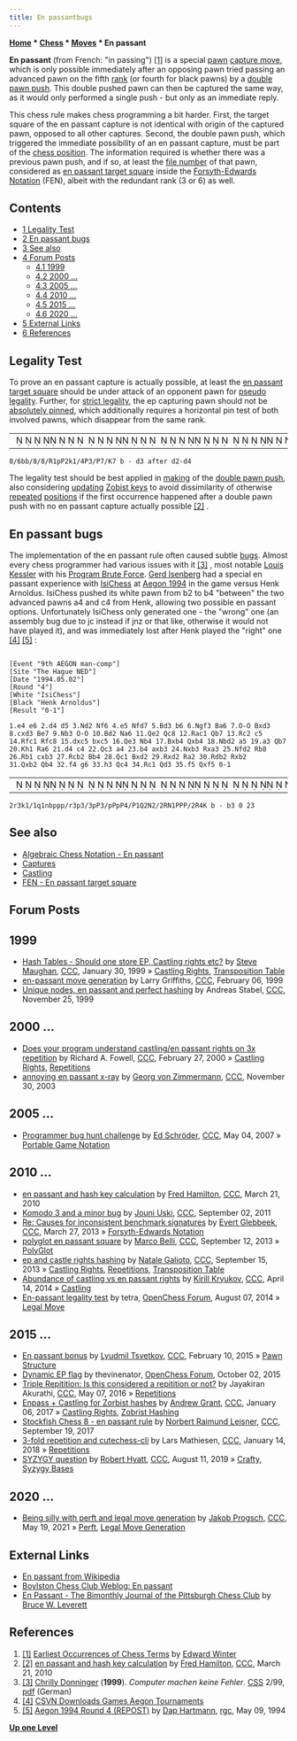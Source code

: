 ```yaml
---
title: En passantbugs
---
```

**[Home](Home "Home") * [Chess](Chess "Chess") * [Moves](Moves "Moves") * En passant**

**En passant** (from French: "in passing") <a id="cite-note-1" href="#cite-ref-1">[1]</a> is a special [pawn](Pawn "Pawn") [capture move](Captures "Captures"), which is only possible immediately after an opposing pawn tried passing an advanced pawn on the fifth [rank](Ranks "Ranks") (or fourth for black pawns) by a [double pawn push](Pawn_Push#DoublePush "Pawn Push"). This double pushed pawn can then be captured the same way, as it would only performed a single push - but only as an immediate reply.

This chess rule makes chess programming a bit harder. First, the target square of the en passant capture is not identical with origin of the captured pawn, opposed to all other captures. Second, the double pawn push, which triggered the immediate possibility of an en passant capture, must be part of the [chess position](Chess_Position "Chess Position"). The information required is whether there was a previous pawn push, and if so, at least the [file number](Files "Files") of that pawn, considered as [en passant target square](Forsyth-Edwards_Notation#Enpassanttargetsquare "Forsyth-Edwards Notation") inside the [Forsyth-Edwards Notation](Forsyth-Edwards_Notation "Forsyth-Edwards Notation") (FEN), albeit with the redundant rank (3 or 6) as well.

## Contents

- [1 Legality Test](#legality-test)
- [2 En passant bugs](#en-passant-bugs)
- [3 See also](#see-also)
- [4 Forum Posts](#forum-posts)
  - [4.1 1999](#1999)
  - [4.2 2000 ...](#2000-...)
  - [4.3 2005 ...](#2005-...)
  - [4.4 2010 ...](#2010-...)
  - [4.5 2015 ...](#2015-...)
  - [4.6 2020 ...](#2020-...)
- [5 External Links](#external-links)
- [6 References](#references)

## Legality Test

To prove an en passant capture is actually possible, at least the [en passant target square](Forsyth-Edwards_Notation#Enpassanttargetsquare "Forsyth-Edwards Notation") should be under attack of an opponent pawn for [pseudo legality](Pseudo-Legal_Move "Pseudo-Legal Move"). Further, for [strict legality](Legal_Move "Legal Move"), the ep capturing pawn should not be [absolutely pinned](Pin#AbsolutePin "Pin"), which additionally requires a horizontal pin test of both involved pawns, which disappear from the same rank.

|  |
| --- |
|                                                                                                      ♝♝                ♖ ♟♙  ♚     ♙   ♙       ♔        |

```
8/6bb/8/8/R1pP2k1/4P3/P7/K7 b - d3 after d2-d4

```

The legality test should be best applied in [making](Make_Move "Make Move") of the [double pawn push](Pawn_Push#DoublePush "Pawn Push"), also considering [updating](Incremental_Updates "Incremental Updates") [Zobist keys](Zobrist_Hashing "Zobrist Hashing") to avoid dissimilarity of otherwise [repeated](Repetitions "Repetitions") [positions](Chess_Position "Chess Position") if the first occurrence happened after a double pawn push with no en passant capture actually possible <a id="cite-note-2" href="#cite-ref-2">[2]</a> .

## En passant bugs

The implementation of the en passant rule often caused subtle [bugs](Engine_Testing#bugs "Engine Testing"). Almost every chess programmer had various issues with it <a id="cite-note-3" href="#cite-ref-3">[3]</a> , most notable [Louis Kessler](Louis_Kessler "Louis Kessler") with his [Program Brute Force](</Brute_Force_(Program)> "Brute Force (Program)"). [Gerd Isenberg](Gerd_Isenberg "Gerd Isenberg") had a special en passant experience with [IsiChess](IsiChess "IsiChess") at [Aegon 1994](Aegon_1994 "Aegon 1994") in the game versus Henk Arnoldus. IsiChess pushed its white pawn from b2 to b4 "between" the two advanced pawns a4 and c4 from Henk, allowing two possible en passant options. Unfortunately IsiChess only generated one - the "wrong" one (an assembly bug due to jc instead if jnz or that like, otherwise it would not have played it), and was immediately lost after Henk played the "right" one <a id="cite-note-4" href="#cite-ref-4">[4]</a> <a id="cite-note-5" href="#cite-ref-5">[5]</a> :

```

[Event "9th AEGON man-comp"]
[Site "The Hague NED"]
[Date "1994.05.02"]
[Round "4"]
[White "IsiChess"]
[Black "Henk Arnoldus"]
[Result "0-1"]

1.e4 e6 2.d4 d5 3.Nd2 Nf6 4.e5 Nfd7 5.Bd3 b6 6.Ngf3 Ba6 7.O-O Bxd3
8.cxd3 Be7 9.Nb3 O-O 10.Bd2 Na6 11.Qe2 Qc8 12.Rac1 Qb7 13.Rc2 c5
14.Rfc1 Rfc8 15.dxc5 bxc5 16.Qe3 Nb4 17.Bxb4 Qxb4 18.Nbd2 a5 19.a3 Qb7
20.Kh1 Ra6 21.d4 c4 22.Qc3 a4 23.b4 axb3 24.Nxb3 Rxa3 25.Nfd2 Rb8
26.Rb1 cxb3 27.Rcb2 Bb4 28.Qc1 Bxd2 29.Rxd2 Ra2 30.Rdb2 Rxb2
31.Qxb2 Qb4 32.f4 g6 33.h3 Qc4 34.Rc1 Qd3 35.f5 Qxf5 0-1

```

|  |
| --- |
|                                                                         ♜   ♚  ♛ ♞♝♟♟♟♜   ♟      ♟♙   ♟♙♟♙    ♙ ♕  ♘    ♖♘ ♙♙♙  ♖    ♔ |

```
2r3k1/1q1nbppp/r3p3/3pP3/pPpP4/P1Q2N2/2RN1PPP/2R4K b - b3 0 23

```

## See also

- [Algebraic Chess Notation - En passant](Algebraic_Chess_Notation#Enpassant "Algebraic Chess Notation")
- [Captures](Captures "Captures")
- [Castling](Castling "Castling")
- [FEN - En passant target square](Forsyth-Edwards_Notation#Enpassanttargetsquare "Forsyth-Edwards Notation")

## Forum Posts

## 1999

- [Hash Tables - Should one store EP, Castling rights etc?](https://www.stmintz.com/ccc/index.php?id=41612) by [Steve Maughan](Steve_Maughan "Steve Maughan"), [CCC](CCC "CCC"), January 30, 1999 » [Castling Rights](Castling_Rights "Castling Rights"), [Transposition Table](Transposition_Table "Transposition Table")
- [en-passant move generation](https://www.stmintz.com/ccc/index.php?id=42421) by Larry Griffiths, [CCC](CCC "CCC"), February 06, 1999
- [Unique nodes, en passant and perfect hashing](https://www.stmintz.com/ccc/index.php?id=79362) by Andreas Stabel, [CCC](CCC "CCC"), November 25, 1999

## 2000 ...

- [Does your program understand castling/en passant rights on 3x repetition](https://www.stmintz.com/ccc/index.php?id=99216) by Richard A. Fowell, [CCC](CCC "CCC"), February 27, 2000 » [Castling Rights](Castling_Rights "Castling Rights"), [Repetitions](Repetitions "Repetitions")
- [annoying en passant x-ray](https://www.stmintz.com/ccc/index.php?id=332375) by [Georg von Zimmermann](Georg_von_Zimmermann "Georg von Zimmermann"), [CCC](CCC "CCC"), November 30, 2003

## 2005 ...

- [Programmer bug hunt challenge](http://www.talkchess.com/forum/viewtopic.php?t=13557) by [Ed Schröder](Ed_Schroder "Ed Schroder"), [CCC](CCC "CCC"), May 04, 2007 » [Portable Game Notation](Portable_Game_Notation "Portable Game Notation")

## 2010 ...

- [en passant and hash key calculation](http://www.talkchess.com/forum/viewtopic.php?t=33397) by [Fred Hamilton](index.php?title=Fred_Hamilton&action=edit&redlink=1 "Fred Hamilton (page does not exist)"), [CCC](CCC "CCC"), March 21, 2010
- [Komodo 3 and a minor bug](http://www.talkchess.com/forum/viewtopic.php?t=40248) by [Jouni Uski](Jouni_Uski "Jouni Uski"), [CCC](CCC "CCC"), September 02, 2011
- [Re: Causes for inconsistent benchmark signatures](http://www.talkchess.com/forum/viewtopic.php?t=47622&start=6) by [Evert Glebbeek](Evert_Glebbeek "Evert Glebbeek"), [CCC](CCC "CCC"), March 27, 2013 » [Forsyth-Edwards Notation](Forsyth-Edwards_Notation "Forsyth-Edwards Notation")
- [polyglot en passant square](http://www.talkchess.com/forum/viewtopic.php?t=49316) by [Marco Belli](Marco_Belli "Marco Belli"), [CCC](CCC "CCC"), September 12, 2013 » [PolyGlot](PolyGlot "PolyGlot")
- [ep and castle rights hashing](http://www.talkchess.com/forum/viewtopic.php?t=49362) by [Natale Galioto](index.php?title=Natale_Galioto&action=edit&redlink=1 "Natale Galioto (page does not exist)"), [CCC](CCC "CCC"), September 15, 2013 » [Castling Rights](Castling_Rights "Castling Rights"), [Repetitions](Repetitions "Repetitions"), [Transposition Table](Transposition_Table "Transposition Table")
- [Abundance of castling vs en passant rights](http://www.talkchess.com/forum/viewtopic.php?t=51988) by [Kirill Kryukov](Kirill_Kryukov "Kirill Kryukov"), [CCC](CCC "CCC"), April 14, 2014 » [Castling](Castling "Castling")
- [En-passant legality test](http://www.open-chess.org/viewtopic.php?f=5&t=2697) by tetra, [OpenChess Forum](Computer_Chess_Forums "Computer Chess Forums"), August 07, 2014 » [Legal Move](Legal_Move "Legal Move")

## 2015 ...

- [En passant bonus](http://www.talkchess.com/forum/viewtopic.php?t=55290) by [Lyudmil Tsvetkov](Lyudmil_Tsvetkov "Lyudmil Tsvetkov"), [CCC](CCC "CCC"), February 10, 2015 » [Pawn Structure](Pawn_Structure "Pawn Structure")
- [Dynamic EP flag](http://www.open-chess.org/viewtopic.php?f=5&t=2885) by thevinenator, [OpenChess Forum](Computer_Chess_Forums "Computer Chess Forums"), October 02, 2015
- [Triple Repitition: Is this considered a repitition or not?](http://www.talkchess.com/forum/viewtopic.php?t=60075) by Jayakiran Akurathi, [CCC](CCC "CCC"), May 07, 2016 » [Repetitions](Repetitions "Repetitions")
- [Enpass + Castling for Zorbist hashes](http://www.talkchess.com/forum/viewtopic.php?t=62733) by [Andrew Grant](Andrew_Grant "Andrew Grant"), [CCC](CCC "CCC"), January 06, 2017 » [Castling Rights](Castling_Rights "Castling Rights"), [Zobrist Hashing](Zobrist_Hashing "Zobrist Hashing")
- [Stockfish Chess 8 - en passant rule](http://www.talkchess.com/forum3/viewtopic.php?f=2&t=65218) by [Norbert Raimund Leisner](Norbert_Raimund_Leisner "Norbert Raimund Leisner"), [CCC](CCC "CCC"), September 19, 2017
- [3-fold repetition and cutechess-cli](http://www.talkchess.com/forum/viewtopic.php?t=66323) by Lars Mathiesen, [CCC](CCC "CCC"), January 14, 2018 » [Repetitions](Repetitions "Repetitions")
- [SYZYGY question](http://www.talkchess.com/forum3/viewtopic.php?f=7&t=71512) by [Robert Hyatt](Robert_Hyatt "Robert Hyatt"), [CCC](CCC "CCC"), August 11, 2019 » [Crafty](Crafty "Crafty"), [Syzygy Bases](Syzygy_Bases "Syzygy Bases")

## 2020 ...

- [Being silly with perft and legal move generation](http://www.talkchess.com/forum3/viewtopic.php?f=7&t=77350) by [Jakob Progsch](index.php?title=Jakob_Progsch&action=edit&redlink=1 "Jakob Progsch (page does not exist)"), [CCC](CCC "CCC"), May 19, 2021 » [Perft](Perft "Perft"), [Legal Move Generation](Move_Generation#Legal "Move Generation")

## External Links

- [En passant from Wikipedia](https://en.wikipedia.org/wiki/En_passant)
- [Boylston Chess Club Weblog: En passant](http://boylston-chess-club.blogspot.com/2008/08/en-passant.html)
- [En Passant - The Bimonthly Journal of the Pittsburgh Chess Club](http://www.cs.cmu.edu/%7Ebwl/EnPassant.htm) by [Bruce W. Leverett](Bruce_W._Leverett "Bruce W. Leverett")

## References

1. <a id="cite-ref-1" href="#cite-note-1">[1]</a> [Earliest Occurrences of Chess Terms](http://www.chesshistory.com/winter/extra/earliest.html) by [Edward Winter](https://en.wikipedia.org/wiki/Edward_Winter_%28chess_historian%29)
1. <a id="cite-ref-2" href="#cite-note-2">[2]</a> [en passant and hash key calculation](http://www.talkchess.com/forum/viewtopic.php?t=33397) by [Fred Hamilton](index.php?title=Fred_Hamilton&action=edit&redlink=1 "Fred Hamilton (page does not exist)"), [CCC](CCC "CCC"), March 21, 2010
1. <a id="cite-ref-3" href="#cite-note-3">[3]</a> [Chrilly Donninger](Chrilly_Donninger "Chrilly Donninger") (**1999**). *Computer machen keine Fehler*. [CSS](Computerschach_und_Spiele "Computerschach und Spiele") 2/99, [pdf](http://www.mustrum.de/chrilly/keine_fehler.pdf) (German)
1. <a id="cite-ref-4" href="#cite-note-4">[4]</a> [CSVN Downloads Games Aegon Tournaments](http://www.csvn.nl/index.php?option=com_docman&task=cat_view&gid=40&Itemid=26&lang=en)
1. <a id="cite-ref-5" href="#cite-note-5">[5]</a> [Aegon 1994 Round 4 (REPOST)](http://groups.google.com/group/rec.games.chess/browse_frm/thread/8dbd04e027108e0c) by [Dap Hartmann](Dap_Hartmann "Dap Hartmann"), [rgc](Computer_Chess_Forums "Computer Chess Forums"), May 09, 1994

**[Up one Level](Moves "Moves")**

